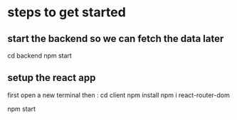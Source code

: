 # steps to get started 

## start the backend so we can fetch the data later
cd backend
npm start 

## setup the react app
first open a new terminal
then : 
cd client
npm install
npm i react-router-dom

npm start
